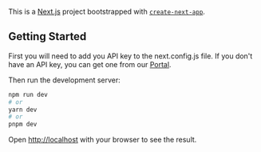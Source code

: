 This is a [Next.js](https://nextjs.org/) project bootstrapped with [`create-next-app`](https://github.com/vercel/next.js/tree/canary/packages/create-next-app).

## Getting Started

First you will need to add you API key to the next.config.js file. If you don't have an API key, you can get one from our [Portal](https://portal.speechmatics.com).

Then run the development server:

```bash
npm run dev
# or
yarn dev
# or
pnpm dev
```

Open [http://localhost](http://localhost) with your browser to see the result.



